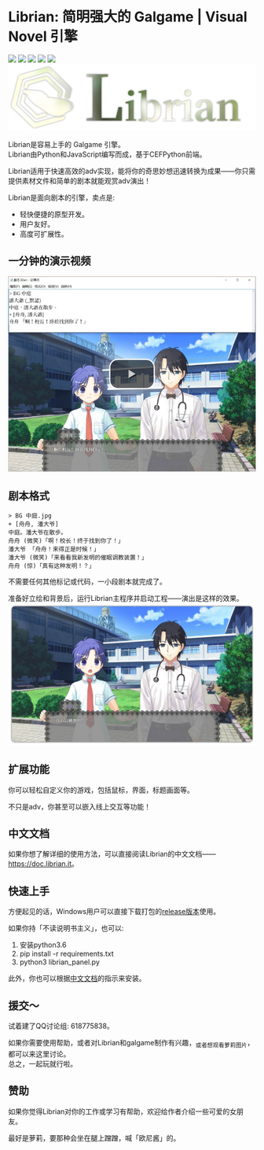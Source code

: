 # Librian: 简明强大的 Galgame | Visual Novel 引擎

[![](https://img.shields.io/github/stars/RimoChan/Librian.svg)](https://github.com/RimoChan/Librian/stargazers)
[![](https://img.shields.io/badge/platform-windows%20%7C%20linux-%23989898)](https://en.wikipedia.org/wiki/Microsoft_Windows)
[![](https://img.shields.io/github/release/RimoChan/librian.svg)](https://github.com/RimoChan/Librian/releases)
[![](https://img.shields.io/github/downloads/RimoChan/librian/total.svg)](https://github.com/RimoChan/Librian/releases)
[![](https://img.shields.io/github/license/RimoChan/Librian.svg)](https://github.com/RimoChan/Librian/blob/master/LICENSE)
![Librian2.jpg](./文檔/Librian2.jpg)

Librian是容易上手的 Galgame 引擎。   
Librian由Python和JavaScript编写而成，基于CEFPython前端。  

Librian适用于快速高效的adv实现，能将你的奇思妙想迅速转换为成果——你只需提供素材文件和简单的剧本就能观赏adv演出！

Librian是面向剧本的引擎，卖点是:

-   轻快便捷的原型开发。
-   用户友好。
-   高度可扩展性。

## 一分钟的演示视频

[![視頻佔位](./文檔/視頻佔位.jpg)](https://librian.it/視頻/轉.webm)

## 剧本格式

```
> BG 中庭.jpg
+ [舟舟, 潘大爷]
中庭。潘大爷在散步。
舟舟 (微笑)「啊！校长！终于找到你了！」
潘大爷 「舟舟！来得正是时候！」
潘大爷 (微笑)「来看看我新发明的催眠调教装置！」
舟舟 (惊)「真有这种发明！？」
```

不需要任何其他标记或代码，一小段剧本就完成了。  

准备好立绘和背景后，运行Librian主程序并启动工程——演出是这样的效果。  
![圖1](文檔/樣例_潘大爺.jpg)

## 扩展功能

你可以轻松自定义你的游戏，包括鼠标，界面，标题画面等。

不只是adv，你甚至可以嵌入线上交互等功能！

## 中文文档

如果你想了解详细的使用方法，可以直接阅读Librian的中文文档——<https://doc.librian.it>。

## 快速上手

方便起见的话，Windows用户可以直接下载打包的[release版本](https://github.com/RimoChan/Librian/releases)使用。

如果你持「不读说明书主义」，也可以:

1.  安装python3.6
2.  pip install -r requirements.txt
3.  python3 librian_panel.py

此外，你也可以根据[中文文档](https://doc.librian.it)的指示来安装。

## 援交～

试着建了QQ讨论组: 618775838。

如果你需要使用帮助，或者对Librian和galgame制作有兴趣，<sub>或者想观看萝莉图片</sub>，都可以来这里讨论。  
总之，一起玩就行啦。

## 赞助

如果你觉得Librian对你的工作或学习有帮助，欢迎给作者介绍一些可爱的女朋友。

最好是萝莉，要那种会坐在腿上蹭蹭，喊「欧尼酱」的。
